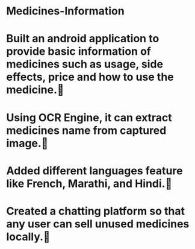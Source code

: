 # Medicines-Information
# Built an android application to provide basic information of medicines such as usage, side effects, price and how to use the medicine.
# Using OCR Engine, it can extract medicines name from captured image.
# Added different languages feature like French, Marathi, and Hindi.
# Created a chatting platform so that any user can sell unused medicines locally.
